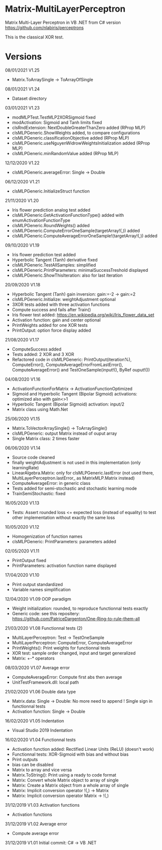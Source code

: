 # Matrix-MultiLayerPerceptron

Matrix Multi-Layer Perceptron in VB .NET from C# version https://github.com/nlabiris/perceptrons

This is the classical XOR test.

# Versions

08/01/2021 V1.25
- Matrix.ToArraySingle -> ToArrayOfSingle

08/01/2021 V1.24
- Dataset directory

03/01/2021 V1.23
- modMLPTest.TestMLP2XORSigmoid fixed
- modActivation: Sigmoid and Tanh limits fixed
- clsRndExtension: NextDoubleGreaterThanZero added (RProp MLP)
- clsMLPGeneric.ShowWeights added, to compare configurations
- clsMLPGeneric.classificationObjective added (RProp MLP)
- clsMLPGeneric.useNguyenWidrowWeightsInitialization added (RProp MLP)
- clsMLPGeneric.minRandomValue added (RProp MLP)

12/12/2020 V1.22
- clsMLPGeneric.averageError: Single -> Double

06/12/2020 V1.21
- clsMLPGeneric.InitializeStruct function

21/11/2020 V1.20
- Iris flower prediction analog test added
- clsMLPGeneric.GetActivationFunctionType() added with enumActivationFunctionType
- clsMLPGeneric.RoundWeights() added
- clsMLPGeneric.ComputeErrorOneSample(targetArray!(,)) added
- clsMLPGeneric.ComputeAverageErrorOneSample!(targetArray!(,)) added

09/10/2020 V1.19
- Iris flower prediction test added
- Hyperbolic Tangent (Tanh) derivative fixed
- clsMLPGeneric.TestAllSamples: simplified
- clsMLPGeneric.PrintParameters: minimalSuccessTreshold displayed
- clsMLPGeneric.ShowThisIteration: also for last iteration

20/09/2020 V1.18
- Hyperbolic Tangent (Tanh) gain inversion: gain:=-2 -> gain:=2
- clsMLPGeneric.Initialize: weightAdjustment optional
- 3XOR tests added with three activation functions
- Compute success and fails after Train()
- Iris flower test added: https://en.wikipedia.org/wiki/Iris_flower_data_set
- Activation function: gain and center optional
- PrintWeights added for one XOR tests
- PrintOutput: option force display added

21/08/2020 V1.17
- ComputeSuccess added
- Tests added: 2 XOR and 3 XOR
- Refactored code in clsMLPGeneric: PrintOutput(iteration%), ComputeError(), ComputeAverageErrorFromLastError(), ComputeAverageError() and TestOneSample(input!(), ByRef ouput!())

04/08/2020 V1.16
- ActivationFunctionForMatrix ->
  ActivationFunctionOptimized
- Sigmoid and Hyperbolic Tangent (Bipolar Sigmoid) activations: optimized also with gain<>1
- Hyperbolic Tangent (Bipolar Sigmoid) activation: input/2
- Matrix class using Math.Net

25/06/2020 V1.15
- Matrix.ToVectorArraySingle() -> ToArraySingle()
- clsMLPGeneric: output Matrix instead of ouput array
- Single Matrix class: 2 times faster

06/06/2020 V1.14
- Source code cleaned
- finally weightAdjustment is not used in this implementation (only learningRate)
- LinearAlgebra.Matrix: only for clsMLPGeneric.lastError (not used there, MultiLayerPerceptron.lastError_ as MatrixMLP.Matrix instead)
- ComputeAverageError: in generic class
- Tests added for semi-stochastic and stochastic learning mode
- TrainSemiStochastic: fixed

16/05/2020 V1.13
- Tests: Assert rounded loss <= expected loss (instead of equality) to test other implementation without exactly the same loss

10/05/2020 V1.12
- Homogenization of function names
- clsMLPGeneric: PrintParameters: parameters added

02/05/2020 V1.11
- PrintOutput fixed
- PrintParameters: activation function name displayed

17/04/2020 V1.10
- Print output standardized
- Variable names simplification

12/04/2020 V1.09 OOP paradigm
- Weight initialization: rounded, to reproduce functionnal tests exactly
- Generic code: see this repositery: https://github.com/PatriceDargenton/One-Ring-to-rule-them-all

21/03/2020 V1.08 Functionnal tests (2)
- MultiLayerPerceptron: Test -> TestOneSample
- MultiLayerPerceptron: ComputeError, ComputeAverageError
- PrintWeights(): Print weights for functionnal tests
- XOR test: sample order changed, input and target generalized
- Matrix: +-* operators

08/03/2020 V1.07 Average error
- ComputeAverageError: Compute first abs then average
- UnitTestFramework.dll: local path

21/02/2020 V1.06 Double data type
- Matrix.data: Single -> Double: No more need to append ! Single sign in functionnal tests
- Activation function: Single -> Double

16/02/2020 V1.05 Indentation
- Visual Studio 2019 Indentation

16/02/2020 V1.04 Functionnal tests
- Activation function added: Rectified Linear Units (ReLU) (doesn't work)
- Functionnal tests: XOR-Sigmoid with bias and without bias
- Print outputs
- bias can be disabled
- Matrix to array and vice versa
- Matrix.ToString(): Print using a ready to code format
- Matrix: Convert whole Matrix object to array of single
- Matrix: Create a Matrix object from a whole array of single
- Matrix: Implicit conversion operator !(,) -> Matrix
- Matrix: Implicit conversion operator Matrix -> !(,)

31/12/2019 V1.03 Activation functions
- Activation functions

31/12/2019 V1.02 Average error
- Compute average error

31/12/2019 V1.01 Initial commit: C# -> VB .NET